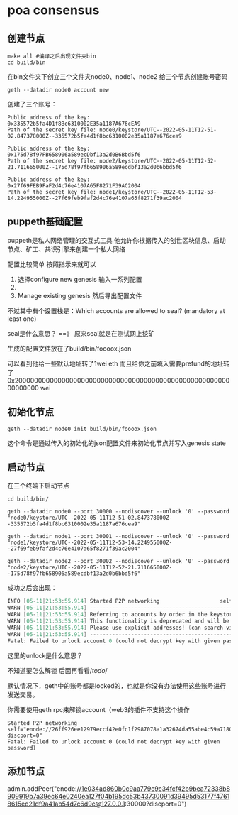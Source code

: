 # poa consensus

## 创建节点
```shell
make all #编译之后出现文件夹bin
cd build/bin
```
在bin文件夹下创立三个文件夹node0、node1、node2
给三个节点创建账号密码
```shell
geth --datadir node0 account new
```
创建了三个账号：

```shell
Public address of the key:   0x335572b5fa4D1f8Bc6310002E35a1187A676cEA9
Path of the secret key file: node0/keystore/UTC--2022-05-11T12-51-02.847378000Z--335572b5fa4d1f8bc6310002e35a1187a676cea9
```

```shell
Public address of the key:   0x175d78f97FB658906a589ecDbf13a2d0B6Bbd5f6
Path of the secret key file: node2/keystore/UTC--2022-05-11T12-52-21.711665000Z--175d78f97fb658906a589ecdbf13a2d0b6bbd5f6
```

```shell
Public address of the key:   0x27f69FEB9FaF2d4c76e4107A65F8271F39AC2004
Path of the secret key file: node1/keystore/UTC--2022-05-11T12-53-14.224955000Z--27f69feb9faf2d4c76e4107a65f8271f39ac2004
```

## puppeth基础配置

puppeth是私人网络管理的交互式工具 他允许你根据传入的创世区块信息、启动节点、矿工、共识引擎来创建一个私人网络

配置比较简单 按照指示来就可以

1. 选择configure new genesis 输入一系列配置
2. 
3. Manage existing genesis 然后导出配置文件

不过其中有个设置栈是：Which accounts are allowed to seal? (mandatory at least one)

seal是什么意思？ ==》 原来seal就是在测试网上挖矿

生成的配置文件放在了build/bin/foooox.json

可以看到他给一些默认地址转了1wei eth 而且给你之前填入需要prefund的地址转了0x200000000000000000000000000000000000000000000000000000000000000 wei

## 初始化节点
```shell
geth --datadir node0 init build/bin/foooox.json 
```

这个命令是通过传入的初始化的json配置文件来初始化节点并写入genesis state

## 启动节点

在三个终端下启动节点

```shell
cd build/bin/
```

```shell
geth --datadir node0 --port 30000 --nodiscover --unlock '0' --password "node0/keystore/UTC--2022-05-11T12-51-02.847378000Z--335572b5fa4d1f8bc6310002e35a1187a676cea9"
```

```shell
geth --datadir node1 --port 30001 --nodiscover --unlock '0' --password "node1/keystore/UTC--2022-05-11T12-53-14.224955000Z--27f69feb9faf2d4c76e4107a65f8271f39ac2004"
```

```shell
geth --datadir node2 --port 30002 --nodiscover --unlock '0' --password "node2/keystore/UTC--2022-05-11T12-52-21.711665000Z--175d78f97fb658906a589ecdbf13a2d0b6bbd5f6"
```
成功之后会出现：
```go
INFO [05-11|21:53:55.914] Started P2P networking                   self="enode://1e034ad860b0c9aa779c9c34fcf42b9bea72338b8909919b7a39ec64e0240ea127f04b195dc53b43730091d39495d53177f47618615ed21df9a41ab54d7c6d9c@127.0.0.1:30000?discport=0"
WARN [05-11|21:53:55.914] ------------------------------------------------------------------- 
WARN [05-11|21:53:55.914] Referring to accounts by order in the keystore folder is dangerous! 
WARN [05-11|21:53:55.914] This functionality is deprecated and will be removed in the future! 
WARN [05-11|21:53:55.914] Please use explicit addresses! (can search via `geth account list`) 
WARN [05-11|21:53:55.914] ------------------------------------------------------------------- 
Fatal: Failed to unlock account 0 (could not decrypt key with given password)
```

这里的unlock是什么意思？

不知道要怎么解锁 后面再看看/*todo*/

默认情况下，geth中的账号都是locked的，也就是你没有办法使用这些账号进行发送交易。

你需要使用geth rpc来解锁account（web3的插件不支持这个操作

```shell
Started P2P networking                   self="enode://26ff926ee12979eccf42e0fc1f2987078a1a32674da55abe4c59a7180ace4e1822b8292ab17351617ddd77f1de6395f54342b0ae2edba023a9e3c564ff05b303@127.0.0.1:30002?discport=0"
Fatal: Failed to unlock account 0 (could not decrypt key with given password)
```


## 添加节点

admin.addPeer("enode://1e034ad860b0c9aa779c9c34fcf42b9bea72338b8909919b7a39ec64e0240ea127f04b195dc53b43730091d39495d53177f47618615ed21df9a41ab54d7c6d9c@127.0.0.1:30000?discport=0")
